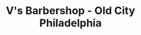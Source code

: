 ---
title: "V's Barbershop - Old City Philadelphia"
url: /philadelphia/vs-barbershop-old-city-philadelphia/
shop: hairdresser
---